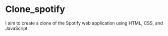 # Clone_spotify
I aim to create a clone of the Spotify web application using HTML, CSS, and JavaScript.
